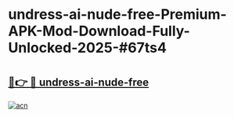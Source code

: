 # undress-ai-nude-free-Premium-APK-Mod-Download-Fully-Unlocked-2025-#67ts4

# <h2><a href="https://bedroomkl.my?title=undress-ai-nude-free&ref=1AP">🔗👉 🔴 undress-ai-nude-free</a></h2>

[![acn](https://github.com/user-attachments/assets/0f9c940e-d8b0-45ae-aac7-cd30a18b3e1c)](https://bedroomkl.my?title=undress-ai-nude-free&ref=1AP)

